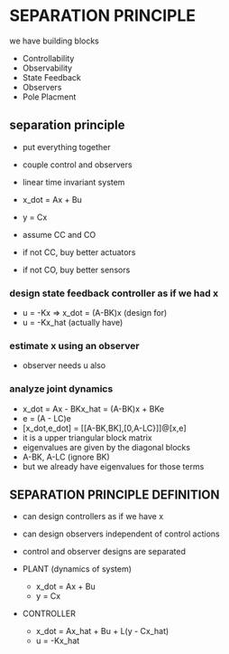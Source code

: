 # SEPARATION PRINCIPLE

we have building blocks

- Controllability
- Observability
- State Feedback
- Observers
- Pole Placment

## separation principle

- put everything together
- couple control and observers

- linear time invariant system
- x_dot = Ax + Bu
- y = Cx
- assume CC and CO
- if not CC, buy better actuators
- if not CO, buy better sensors

### design state feedback controller as if we had x

- u = -Kx => x_dot = (A-BK)x (design for)
- u = -Kx_hat (actually have)

### estimate x using an observer

- observer needs u also

### analyze joint dynamics

- x_dot = Ax - BKx_hat = (A-BK)x + BKe
- e = (A - LC)e
- [x_dot,e_dot] = [[A-BK,BK],[0,A-LC}]]@[x,e]
- it is a upper triangular block matrix
- eigenvalues are given by the diagonal blocks
- A-BK, A-LC (ignore BK)
- but we already have eigenvalues for those terms

## SEPARATION PRINCIPLE DEFINITION

- can design controllers as if we have x
- can design observers independent of control actions
- control and observer designs are separated

- PLANT (dynamics of system)
  - x_dot = Ax + Bu
  - y = Cx
- CONTROLLER
  - x_dot = Ax_hat + Bu + L(y - Cx_hat)
  - u = -Kx_hat
